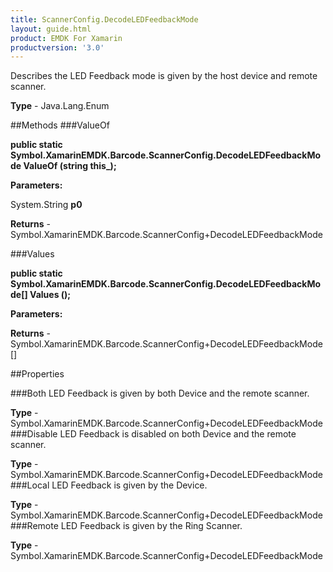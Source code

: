 ```yaml
---
title: ScannerConfig.DecodeLEDFeedbackMode
layout: guide.html
product: EMDK For Xamarin 
productversion: '3.0' 
---
```

Describes the LED Feedback mode is given by the host device and remote scanner.

**Type** - Java.Lang.Enum

##Methods
###ValueOf

**public static Symbol.XamarinEMDK.Barcode.ScannerConfig.DecodeLEDFeedbackMode ValueOf (string this_);**


        

**Parameters:**

System.String **p0** 

**Returns** - Symbol.XamarinEMDK.Barcode.ScannerConfig+DecodeLEDFeedbackMode

###Values

**public static Symbol.XamarinEMDK.Barcode.ScannerConfig.DecodeLEDFeedbackMode[] Values ();**


        

**Parameters:**

**Returns** - Symbol.XamarinEMDK.Barcode.ScannerConfig+DecodeLEDFeedbackMode[]

##Properties

###Both
LED Feedback is given by both Device and the remote scanner.

**Type** - Symbol.XamarinEMDK.Barcode.ScannerConfig+DecodeLEDFeedbackMode
###Disable
LED Feedback is disabled on both Device and the remote scanner.

**Type** - Symbol.XamarinEMDK.Barcode.ScannerConfig+DecodeLEDFeedbackMode
###Local
LED Feedback is given by the Device.

**Type** - Symbol.XamarinEMDK.Barcode.ScannerConfig+DecodeLEDFeedbackMode
###Remote
LED Feedback is given by the Ring Scanner.

**Type** - Symbol.XamarinEMDK.Barcode.ScannerConfig+DecodeLEDFeedbackMode
